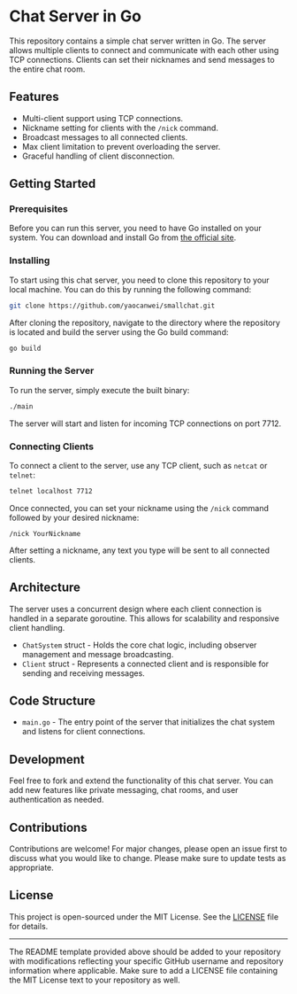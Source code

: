 # Chat Server in Go

This repository contains a simple chat server written in Go. The server allows multiple clients to connect and communicate with each other using TCP connections. Clients can set their nicknames and send messages to the entire chat room.

## Features

- Multi-client support using TCP connections.
- Nickname setting for clients with the `/nick` command.
- Broadcast messages to all connected clients.
- Max client limitation to prevent overloading the server.
- Graceful handling of client disconnection.

## Getting Started

### Prerequisites

Before you can run this server, you need to have Go installed on your system. You can download and install Go from [the official site](https://golang.org/dl/).

### Installing

To start using this chat server, you need to clone this repository to your local machine. You can do this by running the following command:

```sh
git clone https://github.com/yaocanwei/smallchat.git
```

After cloning the repository, navigate to the directory where the repository is located and build the server using the Go build command:

```sh
go build
```

### Running the Server

To run the server, simply execute the built binary:

```sh
./main
```

The server will start and listen for incoming TCP connections on port 7712.

### Connecting Clients

To connect a client to the server, use any TCP client, such as `netcat` or `telnet`:

```sh
telnet localhost 7712
```

Once connected, you can set your nickname using the `/nick` command followed by your desired nickname:

```
/nick YourNickname
```

After setting a nickname, any text you type will be sent to all connected clients.

## Architecture

The server uses a concurrent design where each client connection is handled in a separate goroutine. This allows for scalability and responsive client handling.

- `ChatSystem` struct - Holds the core chat logic, including observer management and message broadcasting.
- `Client` struct - Represents a connected client and is responsible for sending and receiving messages.

## Code Structure

- `main.go` - The entry point of the server that initializes the chat system and listens for client connections.

## Development

Feel free to fork and extend the functionality of this chat server. You can add new features like private messaging, chat rooms, and user authentication as needed.

## Contributions

Contributions are welcome! For major changes, please open an issue first to discuss what you would like to change. Please make sure to update tests as appropriate.

## License

This project is open-sourced under the MIT License. See the [LICENSE](LICENSE) file for details.

---

The README template provided above should be added to your repository with modifications reflecting your specific GitHub username and repository information where applicable. Make sure to add a LICENSE file containing the MIT License text to your repository as well.
